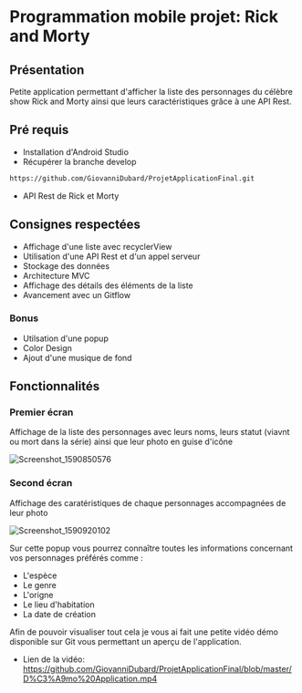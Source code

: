 # Programmation mobile projet: Rick and Morty

## Présentation
Petite application permettant d'afficher la liste des personnages du célèbre show Rick and Morty ainsi que leurs caractéristiques grâce à une API Rest.

## Pré requis
- Installation d'Android Studio 
- Récupérer la branche develop
```bash
https://github.com/GiovanniDubard/ProjetApplicationFinal.git
```
- API Rest de Rick et Morty

## Consignes respectées
- Affichage d'une liste avec recyclerView
- Utilisation d'une API Rest et d'un appel serveur
- Stockage des données 
- Architecture MVC
- Affichage des détails des éléments de la liste 
- Avancement avec un Gitflow

### Bonus 
- Utilsation d'une popup
- Color Design
- Ajout d'une musique de fond

## Fonctionnalités
### Premier écran
Affichage de la liste des personnages avec leurs noms, leurs statut (viavnt ou mort dans la série) ainsi que leur photo en guise d'icône

![Screenshot_1590850576](https://user-images.githubusercontent.com/63311084/83353341-2ca6dc00-a352-11ea-9b85-e54a45b46ddc.png)

### Second écran
Affichage des caratéristiques de chaque personnages accompagnées de leur photo

![Screenshot_1590920102](https://user-images.githubusercontent.com/63311084/83353342-2d3f7280-a352-11ea-911e-0a85805d8abf.png)


Sur cette popup vous pourrez connaître toutes les informations concernant vos personnages préférés comme :
- L'espèce
- Le genre
- L'origne
- Le lieu d'habitation
- La date de création

Afin de pouvoir visualiser tout cela je vous ai fait une petite vidéo démo disponible sur Git vous permettant un aperçu de l'application.
- Lien de la vidéo: https://github.com/GiovanniDubard/ProjetApplicationFinal/blob/master/D%C3%A9mo%20Application.mp4
